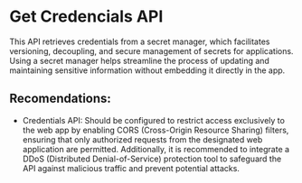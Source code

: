 # Get Credencials API

This API retrieves credentials from a secret manager, which facilitates versioning, decoupling, and secure management of secrets for applications. Using a secret manager helps streamline the process of updating and maintaining sensitive information without embedding it directly in the app.


## Recomendations:
- Credentials API: Should be configured to restrict access exclusively to the web app by enabling CORS (Cross-Origin Resource Sharing) filters, ensuring that only authorized requests from the designated web application are permitted. Additionally, it is recommended to integrate a DDoS (Distributed Denial-of-Service) protection tool to safeguard the API against malicious traffic and prevent potential attacks.
